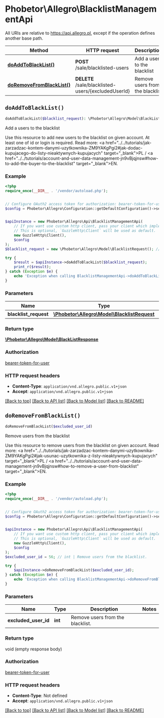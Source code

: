 # Phobetor\Allegro\BlacklistManagementApi

All URIs are relative to https://api.allegro.pl, except if the operation defines another base path.

| Method | HTTP request | Description |
| ------------- | ------------- | ------------- |
| [**doAddToBlackList()**](BlacklistManagementApi.md#doAddToBlackList) | **POST** /sale/blacklisted-users | Add a users to the blacklist |
| [**doRemoveFromBlackList()**](BlacklistManagementApi.md#doRemoveFromBlackList) | **DELETE** /sale/blacklisted-users/{excludedUserId} | Remove users from the blacklist |


## `doAddToBlackList()`

```php
doAddToBlackList($blacklist_request): \Phobetor\Allegro\Model\BlackListResponse
```

Add a users to the blacklist

Use this resource to add new users to the blacklist on given account. At least one of id or login is required. Read more: <a href=\"../../tutorials/jak-zarzadzac-kontem-danymi-uzytkownika-ZM9YAKgPgi2#jak-dodac-kupujacego-do-listy-nieaktywnych-kupujacych\" target=\"_blank\">PL</a> / <a href=\"../../tutorials/account-and-user-data-management-jn9vBjqjnsw#how-to-add-the-buyer-to-the-blacklist\" target=\"_blank\">EN</a>.

### Example

```php
<?php
require_once(__DIR__ . '/vendor/autoload.php');


// Configure OAuth2 access token for authorization: bearer-token-for-user
$config = Phobetor\Allegro\Configuration::getDefaultConfiguration()->setAccessToken('YOUR_ACCESS_TOKEN');


$apiInstance = new Phobetor\Allegro\Api\BlacklistManagementApi(
    // If you want use custom http client, pass your client which implements `GuzzleHttp\ClientInterface`.
    // This is optional, `GuzzleHttp\Client` will be used as default.
    new GuzzleHttp\Client(),
    $config
);
$blacklist_request = new \Phobetor\Allegro\Model\BlacklistRequest(); // \Phobetor\Allegro\Model\BlacklistRequest | request

try {
    $result = $apiInstance->doAddToBlackList($blacklist_request);
    print_r($result);
} catch (Exception $e) {
    echo 'Exception when calling BlacklistManagementApi->doAddToBlackList: ', $e->getMessage(), PHP_EOL;
}
```

### Parameters

| Name | Type | Description  | Notes |
| ------------- | ------------- | ------------- | ------------- |
| **blacklist_request** | [**\Phobetor\Allegro\Model\BlacklistRequest**](../Model/BlacklistRequest.md)| request | |

### Return type

[**\Phobetor\Allegro\Model\BlackListResponse**](../Model/BlackListResponse.md)

### Authorization

[bearer-token-for-user](../../README.md#bearer-token-for-user)

### HTTP request headers

- **Content-Type**: `application/vnd.allegro.public.v1+json`
- **Accept**: `application/vnd.allegro.public.v1+json`

[[Back to top]](#) [[Back to API list]](../../README.md#endpoints)
[[Back to Model list]](../../README.md#models)
[[Back to README]](../../README.md)

## `doRemoveFromBlackList()`

```php
doRemoveFromBlackList($excluded_user_id)
```

Remove users from the blacklist

Use this resource to remove users from the blacklist on given account. Read more: <a href=\"../../tutorials/jak-zarzadzac-kontem-danymi-uzytkownika-ZM9YAKgPgi2#jak-usunac-uzytkownika-z-listy-nieaktywnych-kupujacych\" target=\"_blank\">PL</a> / <a href=\"../../tutorials/account-and-user-data-management-jn9vBjqjnsw#how-to-remove-a-user-from-blacklist\" target=\"_blank\">EN</a>.

### Example

```php
<?php
require_once(__DIR__ . '/vendor/autoload.php');


// Configure OAuth2 access token for authorization: bearer-token-for-user
$config = Phobetor\Allegro\Configuration::getDefaultConfiguration()->setAccessToken('YOUR_ACCESS_TOKEN');


$apiInstance = new Phobetor\Allegro\Api\BlacklistManagementApi(
    // If you want use custom http client, pass your client which implements `GuzzleHttp\ClientInterface`.
    // This is optional, `GuzzleHttp\Client` will be used as default.
    new GuzzleHttp\Client(),
    $config
);
$excluded_user_id = 56; // int | Remove users from the blacklist.

try {
    $apiInstance->doRemoveFromBlackList($excluded_user_id);
} catch (Exception $e) {
    echo 'Exception when calling BlacklistManagementApi->doRemoveFromBlackList: ', $e->getMessage(), PHP_EOL;
}
```

### Parameters

| Name | Type | Description  | Notes |
| ------------- | ------------- | ------------- | ------------- |
| **excluded_user_id** | **int**| Remove users from the blacklist. | |

### Return type

void (empty response body)

### Authorization

[bearer-token-for-user](../../README.md#bearer-token-for-user)

### HTTP request headers

- **Content-Type**: Not defined
- **Accept**: `application/vnd.allegro.public.v1+json`

[[Back to top]](#) [[Back to API list]](../../README.md#endpoints)
[[Back to Model list]](../../README.md#models)
[[Back to README]](../../README.md)
